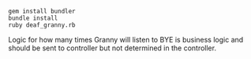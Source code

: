     gem install bundler
    bundle install
    ruby deaf_granny.rb


Logic for how many times Granny will listen to BYE is business logic and 
should be sent to controller but not determined in the controller.
